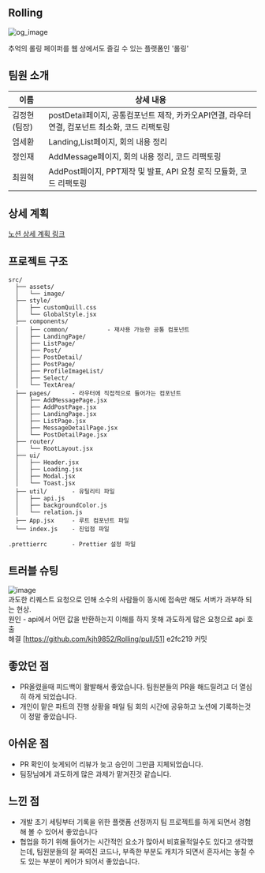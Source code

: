 ## Rolling
![og_image](https://github.com/user-attachments/assets/36421e71-53b8-4828-81da-bc601f578dc4)

추억의 롤링 페이퍼를 웹 상에서도 즐길 수 있는 플랫폼인 '롤링'

## 팀원 소개
|이름|상세 내용|
|------|---|
|김정현(팀장)|postDetail페이지, 공통컴포넌트 제작, 카카오API연결, 라우터 연결, 컴포넌트 최소화, 코드 리팩토링|
|엄세환|Landing,List페이지, 회의 내용 정리 |
|정인재|AddMessage페이지, 회의 내용 정리, 코드 리팩토링|
|최원혁|AddPost페이지, PPT제작 및 발표, API 요청 로직 모듈화, 코드 리팩토링|
## 상세 계획
[노션 상세 계획 링크](https://mud-stranger-c40.notion.site/Codeit_-2ac5dcbb0b8d43818a80422a43ded058)

## 프로젝트 구조
```
src/              
  ├── assets/     
  │   └── image/  
  ├── style/      
  │   ├── customQuill.css 
  │   └── GlobalStyle.jsx  
  ├── components/ 
  │   ├── common/           - 재사용 가능한 공통 컴포넌트
  │   ├── LandingPage/      
  │   ├── ListPage/         
  │   ├── Post/            
  │   ├── PostDetail/       
  │   ├── PostPage/        
  │   ├── ProfileImageList/ 
  │   ├── Select/          
  │   └── TextArea/         
  ├── pages/      - 라우터에 직접적으로 들어가는 컴포넌트
  │   ├── AddMessagePage.jsx
  │   ├── AddPostPage.jsx
  │   ├── LandingPage.jsx
  │   ├── ListPage.jsx
  │   ├── MessageDetailPage.jsx
  │   └── PostDetailPage.jsx
  ├── router/    
  │   └── RootLayout.jsx
  ├── ui/         
  │   ├── Header.jsx
  │   ├── Loading.jsx
  │   ├── Modal.jsx
  │   └── Toast.jsx
  ├── util/       - 유틸리티 파일
  │   ├── api.js
  │   ├── backgroundColor.js
  │   └── relation.js
  ├── App.jsx     - 루트 컴포넌트 파일
  └── index.js    - 진입점 파일

.prettierrc       - Prettier 설정 파일
```

## 트러블 슈팅
![image](https://github.com/user-attachments/assets/9b1210f4-39ba-4840-9bab-2a0153f862dc)
<br/>
과도한 리퀘스트 요청으로 인해 소수의 사람들이 동시에 접속만 해도 서버가 과부하 되는 현상.
<br/>
원인 - api에서 어떤 값을 반환하는지 이해를 하지 못해 과도하게 많은 요청으로 api 호출
<br/>
해결 [https://github.com/kjh9852/Rolling/pull/51] e2fc219 커밋

## 좋았던 점
- PR올렸을때 피드백이 활발해서 좋았습니다. 팀원분들의 PR을 해드릴려고 더 열심히 하게 되었습니다.
- 개인이 맡은 파트의 진행 상황을 매일 팀 회의 시간에 공유하고 노션에 기록하는것이 정말 좋았습니다.

## 아쉬운 점
- PR 확인이 늦게되어 리뷰가 늦고 승인이 그만큼 지체되었습니다.
- 팀장님에게 과도하게 많은 과제가 맡겨진것 같습니다.

## 느낀 점
- 개발 초기 세팅부터 기록을 위한 플랫폼 선정까지 팀 프로젝트를 하게 되면서 경험해 볼 수 있어서 좋았습니다
- 협업을 하기 위해 들어가는 시간적인 요소가 많아서 비효율적일수도 있다고 생각했는데, 팀원분들의 잘 짜여진 코드나, 부족한 부분도 캐치가 되면서 혼자서는 놓칠 수도 있는 부분이 케어가 되어서 좋았습니다.
